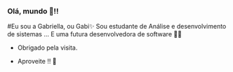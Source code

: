 ###  Olá, mundo 👋!! 
 #Eu sou a Gabriella, ou Gabi✨
 Sou estudante de Análise e desenvolvimento de sistemas
… E uma futura desenvolvedora de software 👩‍💻
 
- Obrigado pela visita.
 
- Aproveite !! 🤖
